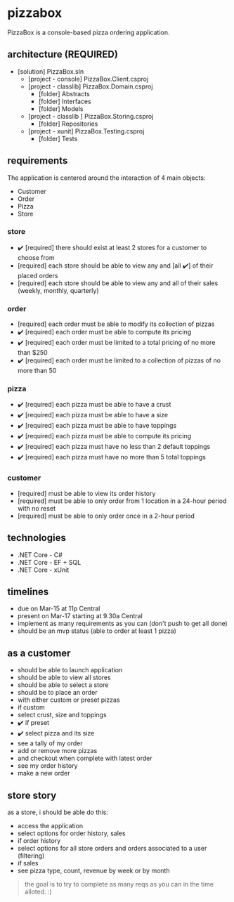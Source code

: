 # pizzabox

PizzaBox is a console-based pizza ordering application.

## architecture (REQUIRED)

- [solution] PizzaBox.sln
  - [project - console] PizzaBox.Client.csproj
  - [project - classlib] PizzaBox.Domain.csproj
    - [folder] Abstracts
    - [folder] Interfaces
    - [folder] Models
  - [project - classlib ] PizzaBox.Storing.csproj
    - [folder] Repositories
  - [project - xunit] PizzaBox.Testing.csproj
    - [folder] Tests

## requirements

The application is centered around the interaction of 4 main objects:

- Customer
- Order
- Pizza
- Store

### store

- ✔️ [required] there should exist at least 2 stores for a customer to choose from
- [required] each store should be able to view any and [all ✔️] of their placed orders
- [required] each store should be able to view any and all of their sales (weekly, monthly, quarterly)

### order

- [required] each order must be able to modify its collection of pizzas
- ✔️ [required] each order must be able to compute its pricing
- ✔️ [required] each order must be limited to a total pricing of no more than $250
- ✔️ [required] each order must be limited to a collection of pizzas of no more than 50

### pizza

- ✔️ [required] each pizza must be able to have a crust
- ✔️ [required] each pizza must be able to have a size
- ✔️ [required] each pizza must be able to have toppings
- ✔️ [required] each pizza must be able to compute its pricing
- ✔️ [required] each pizza must have no less than 2 default toppings
- ✔️ [required] each pizza must have no more than 5 total toppings

### customer

- [required] must be able to view its order history
- [required] must be able to only order from 1 location in a 24-hour period with no reset
- [required] must be able to only order once in a 2-hour period

## technologies

- .NET Core - C#
- .NET Core - EF + SQL
- .NET Core - xUnit

## timelines

- due on Mar-15 at 11p Central
- present on Mar-17 starting at 9.30a Central
- implement as many requirements as you can (don't push to get all done)
- should be an mvp status (able to order at least 1 pizza)

## as a customer

- should be able to launch application
- should be able to view all stores
- should be able to select a store
- should be to place an order
- with either custom or preset pizzas
- if custom
- select crust, size and toppings
- ✔️ if preset
- ✔️ select pizza and its size
- see a tally of my order
- add or remove more pizzas
- and checkout when complete with latest order
- see my order history
- make a new order

## store story

as a store, i should be able do this:

- access the application
- select options for order history, sales
- if order history
- select options for all store orders and orders associated to a user (filtering)
- if sales
- see pizza type, count, revenue by week or by month

> the goal is to try to complete as many reqs as you can in the time alloted. :)
